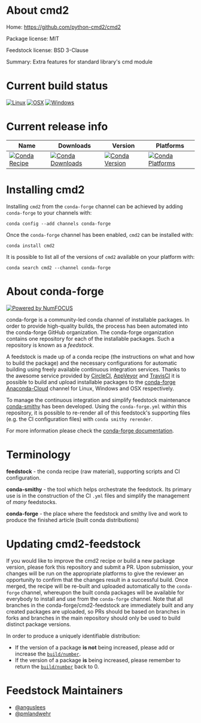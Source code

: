 <!--
# -*- mode: jinja -*-
-->

About cmd2
==========

Home: https://github.com/python-cmd2/cmd2

Package license: MIT

Feedstock license: BSD 3-Clause

Summary: Extra features for standard library's cmd module



Current build status
====================

[![Linux](https://img.shields.io/circleci/project/github/conda-forge/cmd2-feedstock/master.svg?label=Linux)](https://circleci.com/gh/conda-forge/cmd2-feedstock)
[![OSX](https://img.shields.io/travis/conda-forge/cmd2-feedstock/master.svg?label=macOS)](https://travis-ci.org/conda-forge/cmd2-feedstock)
[![Windows](https://img.shields.io/appveyor/ci/conda-forge/cmd2-feedstock/master.svg?label=Windows)](https://ci.appveyor.com/project/conda-forge/cmd2-feedstock/branch/master)

Current release info
====================

| Name | Downloads | Version | Platforms |
| --- | --- | --- | --- |
| [![Conda Recipe](https://img.shields.io/badge/recipe-cmd2-green.svg)](https://anaconda.org/conda-forge/cmd2) | [![Conda Downloads](https://img.shields.io/conda/dn/conda-forge/cmd2.svg)](https://anaconda.org/conda-forge/cmd2) | [![Conda Version](https://img.shields.io/conda/vn/conda-forge/cmd2.svg)](https://anaconda.org/conda-forge/cmd2) | [![Conda Platforms](https://img.shields.io/conda/pn/conda-forge/cmd2.svg)](https://anaconda.org/conda-forge/cmd2) |

Installing cmd2
===============

Installing `cmd2` from the `conda-forge` channel can be achieved by adding `conda-forge` to your channels with:

```
conda config --add channels conda-forge
```

Once the `conda-forge` channel has been enabled, `cmd2` can be installed with:

```
conda install cmd2
```

It is possible to list all of the versions of `cmd2` available on your platform with:

```
conda search cmd2 --channel conda-forge
```


About conda-forge
=================

[![Powered by NumFOCUS](https://img.shields.io/badge/powered%20by-NumFOCUS-orange.svg?style=flat&colorA=E1523D&colorB=007D8A)](http://numfocus.org)

conda-forge is a community-led conda channel of installable packages.
In order to provide high-quality builds, the process has been automated into the
conda-forge GitHub organization. The conda-forge organization contains one repository
for each of the installable packages. Such a repository is known as a *feedstock*.

A feedstock is made up of a conda recipe (the instructions on what and how to build
the package) and the necessary configurations for automatic building using freely
available continuous integration services. Thanks to the awesome service provided by
[CircleCI](https://circleci.com/), [AppVeyor](https://www.appveyor.com/)
and [TravisCI](https://travis-ci.org/) it is possible to build and upload installable
packages to the [conda-forge](https://anaconda.org/conda-forge)
[Anaconda-Cloud](https://anaconda.org/) channel for Linux, Windows and OSX respectively.

To manage the continuous integration and simplify feedstock maintenance
[conda-smithy](https://github.com/conda-forge/conda-smithy) has been developed.
Using the ``conda-forge.yml`` within this repository, it is possible to re-render all of
this feedstock's supporting files (e.g. the CI configuration files) with ``conda smithy rerender``.

For more information please check the [conda-forge documentation](https://conda-forge.org/docs/).

Terminology
===========

**feedstock** - the conda recipe (raw material), supporting scripts and CI configuration.

**conda-smithy** - the tool which helps orchestrate the feedstock.
                   Its primary use is in the construction of the CI ``.yml`` files
                   and simplify the management of *many* feedstocks.

**conda-forge** - the place where the feedstock and smithy live and work to
                  produce the finished article (built conda distributions)


Updating cmd2-feedstock
=======================

If you would like to improve the cmd2 recipe or build a new
package version, please fork this repository and submit a PR. Upon submission,
your changes will be run on the appropriate platforms to give the reviewer an
opportunity to confirm that the changes result in a successful build. Once
merged, the recipe will be re-built and uploaded automatically to the
`conda-forge` channel, whereupon the built conda packages will be available for
everybody to install and use from the `conda-forge` channel.
Note that all branches in the conda-forge/cmd2-feedstock are
immediately built and any created packages are uploaded, so PRs should be based
on branches in forks and branches in the main repository should only be used to
build distinct package versions.

In order to produce a uniquely identifiable distribution:
 * If the version of a package **is not** being increased, please add or increase
   the [``build/number``](https://conda.io/docs/user-guide/tasks/build-packages/define-metadata.html#build-number-and-string).
 * If the version of a package **is** being increased, please remember to return
   the [``build/number``](https://conda.io/docs/user-guide/tasks/build-packages/define-metadata.html#build-number-and-string)
   back to 0.

Feedstock Maintainers
=====================

* [@anguslees](https://github.com/anguslees/)
* [@pmlandwehr](https://github.com/pmlandwehr/)

